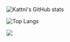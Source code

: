 ![Kattni's GitHub stats](https://github-readme-stats.vercel.app/api?username=thomas-kichelm&theme=tokyonight&show_icons=true)

![Top Langs](https://github-readme-stats.vercel.app/api/top-langs/?username=thomas-kichelm)


![](https://visitcount.itsvg.in/api?id=Thomas&label=Profile%20Views&color=12&icon=3&pretty=true)
